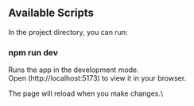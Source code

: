 ## Available Scripts

In the project directory, you can run:

### npm run dev

Runs the app in the development mode.\
Open (http://localhost:5173) to view it in your browser.

The page will reload when you make changes.\
